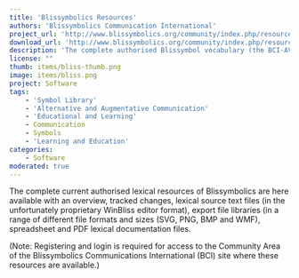 ```yaml
---
title: 'Blissymbolics Resources'
authors: 'Blissymbolics Communication International'
project_url: 'http://www.blissymbolics.org/community/index.php/resources'
download_url: 'http://www.blissymbolics.org/community/index.php/resources'
description: 'The complete authorised Blissymbol vocabulary (the BCI-AV) resources of over 5000 basic Blissymbol concepts - characters and words - are available under a free CreativeCommons-BY-SA license. (Note: Registering and login required for access)'
license: ""
thumb: items/bliss-thumb.png
image: items/bliss.png
project: Software
tags:
    - 'Symbol Library'
    - 'Alternative and Augmentative Communication'
    - 'Educational and Learning'
    - Communication
    - Symbols
    - 'Learning and Education'
categories:
    - Software
moderated: true
---
```

The complete current authorised lexical resources of Blissymbolics are here available with an overview, tracked changes, lexical source text files (in the unfortunately proprietary WinBliss editor format), export file libraries (in a range of different file formats and sizes (SVG, PNG, BMP and WMF), spreadsheet and PDF lexical documentation files.

(Note: Registering and login is required for access to the Community Area of the Blissymbolics Communications International (BCI) site where these resources are available.)

